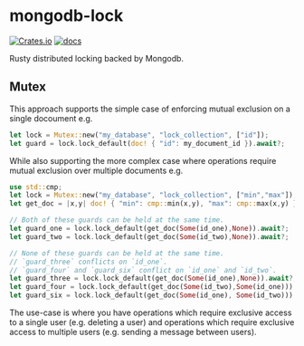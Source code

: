 # mongodb-lock

[![Crates.io](https://img.shields.io/crates/v/mongodb-lock)](https://crates.io/crates/mongodb-lock)
[![docs](https://img.shields.io/crates/v/mongodb-lock?color=yellow&label=docs)](https://docs.rs/mongodb-lock)

Rusty distributed locking backed by Mongodb.

## Mutex

This approach supports the simple case of enforcing mutual exclusion on a single docoument e.g.
```rust
let lock = Mutex::new("my_database", "lock_collection", ["id"]);
let guard = lock.lock_default(doc! { "id": my_document_id }).await?;
```
While also supporting the more complex case where operations require mutual exclusion over
multiple documents e.g.
```rust
use std::cmp;
let lock = Mutex::new("my_database", "lock_collection", ["min","max"]);
let get_doc = |x,y| doc! { "min": cmp::min(x,y), "max": cmp::max(x,y) };

// Both of these guards can be held at the same time.
let guard_one = lock.lock_default(get_doc(Some(id_one),None)).await?;
let guard_two = lock.lock_default(get_doc(Some(id_two),None)).await?;

// None of these guards can be held at the same time.
// `guard_three` conflicts on `id_one`.
// `guard_four` and `guard_six` conflict on `id_one` and `id_two`.
let guard_three = lock.lock_default(get_doc(Some(id_one),None)).await?;
let guard_four = lock.lock_default(get_doc(Some(id_two),Some(id_one))).await?;
let guard_six = lock.lock_default(get_doc(Some(id_one), Some(id_two))).await?;
```
The use-case is where you have operations which require exclusive access to a single user (e.g.
deleting a user) and operations which require exclusive access to multiple users (e.g. sending a
message between users).